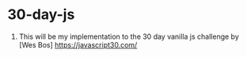 # 30-day-js

1. This will be my implementation  to the 30 day vanilla js challenge by [Wes Bos] https://javascript30.com/
